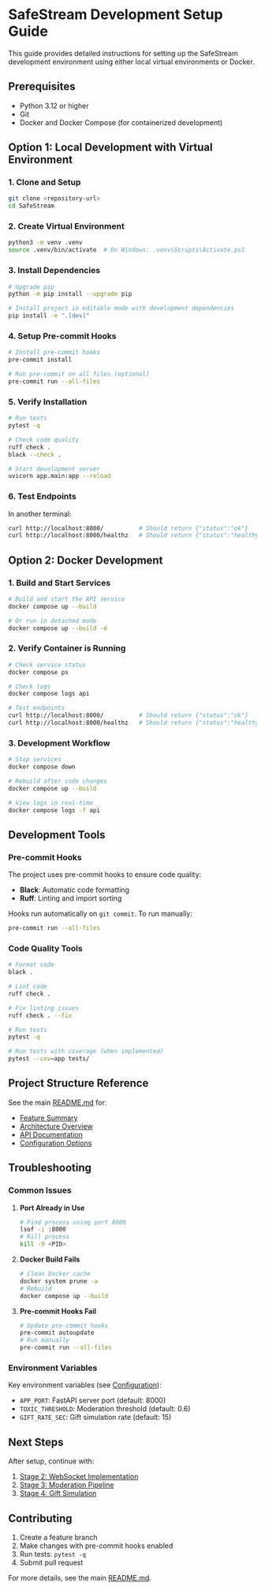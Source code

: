 # SafeStream Development Setup Guide

This guide provides detailed instructions for setting up the SafeStream development environment using either local virtual environments or Docker.

## Prerequisites

- Python 3.12 or higher
- Git
- Docker and Docker Compose (for containerized development)

## Option 1: Local Development with Virtual Environment

### 1. Clone and Setup

```bash
git clone <repository-url>
cd SafeStream
```

### 2. Create Virtual Environment

```bash
python3 -m venv .venv
source .venv/bin/activate  # On Windows: .venv\Scripts\Activate.ps1
```

### 3. Install Dependencies

```bash
# Upgrade pip
python -m pip install --upgrade pip

# Install project in editable mode with development dependencies
pip install -e ".[dev]"
```

### 4. Setup Pre-commit Hooks

```bash
# Install pre-commit hooks
pre-commit install

# Run pre-commit on all files (optional)
pre-commit run --all-files
```

### 5. Verify Installation

```bash
# Run tests
pytest -q

# Check code quality
ruff check .
black --check .

# Start development server
uvicorn app.main:app --reload
```

### 6. Test Endpoints

In another terminal:
```bash
curl http://localhost:8000/          # Should return {"status":"ok"}
curl http://localhost:8000/healthz   # Should return {"status":"healthy"}
```

## Option 2: Docker Development

### 1. Build and Start Services

```bash
# Build and start the API service
docker compose up --build

# Or run in detached mode
docker compose up --build -d
```

### 2. Verify Container is Running

```bash
# Check service status
docker compose ps

# Check logs
docker compose logs api

# Test endpoints
curl http://localhost:8000/          # Should return {"status":"ok"}
curl http://localhost:8000/healthz   # Should return {"status":"healthy"}
```

### 3. Development Workflow

```bash
# Stop services
docker compose down

# Rebuild after code changes
docker compose up --build

# View logs in real-time
docker compose logs -f api
```

## Development Tools

### Pre-commit Hooks

The project uses pre-commit hooks to ensure code quality:

- **Black**: Automatic code formatting
- **Ruff**: Linting and import sorting

Hooks run automatically on `git commit`. To run manually:
```bash
pre-commit run --all-files
```

### Code Quality Tools

```bash
# Format code
black .

# Lint code
ruff check .

# Fix linting issues
ruff check . --fix

# Run tests
pytest -q

# Run tests with coverage (when implemented)
pytest --cov=app tests/
```

## Project Structure Reference

See the main [README.md](../README.md) for:
- [Feature Summary](../README.md#1-feature-summary)
- [Architecture Overview](../README.md#3-architecture)
- [API Documentation](../README.md#6-api--protocol)
- [Configuration Options](../README.md#5-configuration)

## Troubleshooting

### Common Issues

1. **Port Already in Use**
   ```bash
   # Find process using port 8000
   lsof -i :8000
   # Kill process
   kill -9 <PID>
   ```

2. **Docker Build Fails**
   ```bash
   # Clean Docker cache
   docker system prune -a
   # Rebuild
   docker compose up --build
   ```

3. **Pre-commit Hooks Fail**
   ```bash
   # Update pre-commit hooks
   pre-commit autoupdate
   # Run manually
   pre-commit run --all-files
   ```

### Environment Variables

Key environment variables (see [Configuration](../README.md#5-configuration)):
- `APP_PORT`: FastAPI server port (default: 8000)
- `TOXIC_THRESHOLD`: Moderation threshold (default: 0.6)
- `GIFT_RATE_SEC`: Gift simulation rate (default: 15)

## Next Steps

After setup, continue with:
1. [Stage 2: WebSocket Implementation](../README.md#13-high-level-build-guide)
2. [Stage 3: Moderation Pipeline](../README.md#13-high-level-build-guide)
3. [Stage 4: Gift Simulation](../README.md#13-high-level-build-guide)

## Contributing

1. Create a feature branch
2. Make changes with pre-commit hooks enabled
3. Run tests: `pytest -q`
4. Submit pull request

For more details, see the main [README.md](../README.md). 